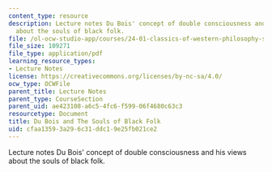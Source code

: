 ```yaml
---
content_type: resource
description: Lecture notes Du Bois' concept of double consciousness and his views
  about the souls of black folk.
file: /ol-ocw-studio-app/courses/24-01-classics-of-western-philosophy-spring-2016/cfaa13593a296c31ddc19e25fb021ce2_MIT24_01S16_SES24.pdf
file_size: 109271
file_type: application/pdf
learning_resource_types:
- Lecture Notes
license: https://creativecommons.org/licenses/by-nc-sa/4.0/
ocw_type: OCWFile
parent_title: Lecture Notes
parent_type: CourseSection
parent_uid: ae423108-a6c5-4fc6-f599-06f4680c63c3
resourcetype: Document
title: Du Bois and The Souls of Black Folk
uid: cfaa1359-3a29-6c31-ddc1-9e25fb021ce2
---
```

Lecture notes Du Bois' concept of double consciousness and his views about the souls of black folk.